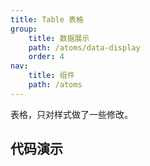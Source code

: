```yaml
---
title: Table 表格
group:
    title: 数据展示
    path: /atoms/data-display
    order: 4
nav:
    title: 组件
    path: /atoms
---
```


表格，只对样式做了一些修改。

## 代码演示

<div class='waterfall'>
    <code src="./demos/basic.jsx"></code>
</div>
